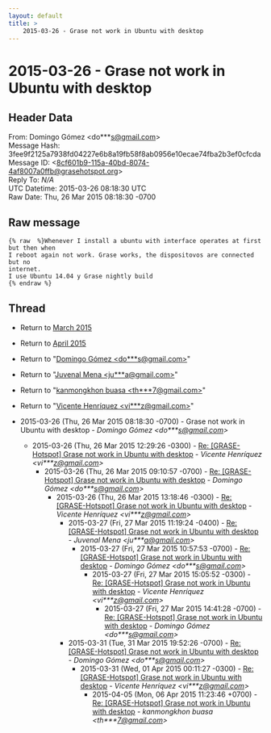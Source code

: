 ```yaml
---
layout: default
title: >
    2015-03-26 - Grase not work in Ubuntu with desktop
---
```


# 2015-03-26 - Grase not work in Ubuntu with desktop

## Header Data

From: Domingo Gómez \<do***s@gmail.com\><br>
Message Hash: 3fee9f2125a7938fd04227e6b8a19fb58f8ab0956e10ecae74fba2b3ef0cfcda<br>
Message ID: \<8cf601b9-115a-40bd-8074-4af8007a0ffb@grasehotspot.org\><br>
Reply To: _N/A_<br>
UTC Datetime: 2015-03-26 08:18:30 UTC<br>
Raw Date: Thu, 26 Mar 2015 08:18:30 -0700<br>

## Raw message

```
{% raw  %}Whenever I install a ubuntu with interface operates at first but then when 
I reboot again not work. Grase works, the dispositovos are connected but no 
internet.
I use Ubuntu 14.04 y Grase nightly build
{% endraw %}
```

## Thread

+ Return to [March 2015](/archive/2015/03)
+ Return to [April 2015](/archive/2015/04)

+ Return to "[Domingo Gómez <do***s<span>@</span>gmail.com>](/authors/do___s_at_gmail_com)"
+ Return to "[Juvenal Mena <ju***a<span>@</span>gmail.com>](/authors/ju___a_at_gmail_com)"
+ Return to "[kanmongkhon buasa <th***7<span>@</span>gmail.com>](/authors/th___7_at_gmail_com)"
+ Return to "[Vicente Henríquez <vi***z<span>@</span>gmail.com>](/authors/vi___z_at_gmail_com)"

+ 2015-03-26 (Thu, 26 Mar 2015 08:18:30 -0700) - Grase not work in Ubuntu with desktop - _Domingo Gómez \<do***s@gmail.com\>_
  + 2015-03-26 (Thu, 26 Mar 2015 12:29:26 -0300) - [Re: [GRASE-Hotspot] Grase not work in Ubuntu with desktop](/archive/2015/03/4f40ad2d4cea3b655551f6c5bfd2837febc098299af1ec9e3c2970374a589231) - _Vicente Henríquez \<vi***z@gmail.com\>_
    + 2015-03-26 (Thu, 26 Mar 2015 09:10:57 -0700) - [Re: [GRASE-Hotspot] Grase not work in Ubuntu with desktop](/archive/2015/03/f13a67179524d683917c9bce4817e60fcf9a1f0d5f8452f6f4fadebb2313c992) - _Domingo Gómez \<do***s@gmail.com\>_
      + 2015-03-26 (Thu, 26 Mar 2015 13:18:46 -0300) - [Re: [GRASE-Hotspot] Grase not work in Ubuntu with desktop](/archive/2015/03/71f8729045a75b30c5c204335d332f399f02cd2567e150f7b948e514a96c7612) - _Vicente Henríquez \<vi***z@gmail.com\>_
        + 2015-03-27 (Fri, 27 Mar 2015 11:19:24 -0400) - [Re: [GRASE-Hotspot] Grase not work in Ubuntu with desktop](/archive/2015/03/623716edec81a5d5599a5d50b830c085d0813e1165cb2704060a48da5d55e12f) - _Juvenal Mena \<ju***a@gmail.com\>_
          + 2015-03-27 (Fri, 27 Mar 2015 10:57:53 -0700) - [Re: [GRASE-Hotspot] Grase not work in Ubuntu with desktop](/archive/2015/03/4c06b03b0025b52bff0c45a22f368ea05a45560a9b0c1c3e59242036e66a4dc0) - _Domingo Gómez \<do***s@gmail.com\>_
            + 2015-03-27 (Fri, 27 Mar 2015 15:05:52 -0300) - [Re: [GRASE-Hotspot] Grase not work in Ubuntu with desktop](/archive/2015/03/e0ee916ee114eb19dc0e60db089022065615cec802113ca5cf1cd9c5eb24c72a) - _Vicente Henríquez \<vi***z@gmail.com\>_
              + 2015-03-27 (Fri, 27 Mar 2015 14:41:28 -0700) - [Re: [GRASE-Hotspot] Grase not work in Ubuntu with desktop](/archive/2015/03/686003f93aab89afa73beda780ca54dbb3c64a013e69bc7650e7c46681ca15d6) - _Domingo Gómez \<do***s@gmail.com\>_
        + 2015-03-31 (Tue, 31 Mar 2015 19:52:26 -0700) - [Re: [GRASE-Hotspot] Grase not work in Ubuntu with desktop](/archive/2015/03/ef4e7d161d27b5abf41bc9e30178af9a3b1dafeb11accc8f7fd734c344511b19) - _Domingo Gómez \<do***s@gmail.com\>_
          + 2015-03-31 (Wed, 01 Apr 2015 00:11:27 -0300) - [Re: [GRASE-Hotspot] Grase not work in Ubuntu with desktop](/archive/2015/03/d3c485cc4220e95add8df709e8596b783029a214299ae498b2692c3e6a5fc152) - _Vicente Henríquez \<vi***z@gmail.com\>_
            + 2015-04-05 (Mon, 06 Apr 2015 11:23:46 +0700) - [Re: [GRASE-Hotspot] Grase not work in Ubuntu with desktop](/archive/2015/04/a3c7024911ecfddaf2a5e40e3e54dcba861f02f1f5645e06c8db372ba4ef81ff) - _kanmongkhon buasa \<th***7@gmail.com\>_

